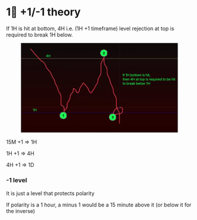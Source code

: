 # 1⃣ +1/-1 theory

If 1H is hit at bottom, 4H i.e. (1H +1 timeframe) level rejection at top is required to break 1H below.

<figure><img src="../../.gitbook/assets/image (2).png" alt=""><figcaption></figcaption></figure>

15M +1 => 1H

1H +1 => 4H

4H +1 => 1D



### -1 level

It is just a level that protects polarity&#x20;

If polarity is a 1 hour, a minus 1 would be a 15 minute above it (or below it for the inverse)
